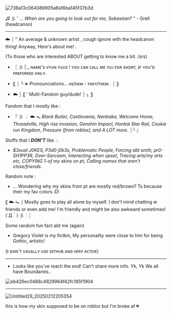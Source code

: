 ![738a13c064089905a6a16ba145f37b3d](https://github.com/user-attachments/assets/10a25c40-7edd-457b-a830-62f44634c51f)

♫ 彡 ' ... *When are you going to look out for me, Sebastian?* " - Grell (headcanon)

________________________________

☁️ ┊ " An average & unknown artist , cough ignore with the headcanon thing! Anyway, Here's about me! :

(To those who are interested ABOUT getting to know me a bit. /srs)
- 〖 彡 | _ ɴᴀᴍᴇ's ᴠʏᴜɴ ʏᴜᴊᴊɪ ! ʏᴏᴜ ᴄᴀɴ ᴄᴀʟʟ ᴍᴇ ʏᴜᴊ ғᴏʀ sʜᴏʀᴛ, ɪғ ʏᴏᴜ'ᴅ ᴘʀᴇғᴇʀʀᴇᴅ ᴏɴʟʏ.

- 〖 ┊ ╰ ➤ Pronounciations... ʜᴇ/ʜɪᴍ - ᴛʜᴇʏ/ᴛʜᴇᴍ . ┊ 〗

- ☁️ ┆ 〖 ' Multi-Fandom guy/dude! ┆ ╮ 〗

Fandom that I mostly like :
- 『 彡 ┆ ☁️ ᯓ *Black Butler, Castlevania, Nanbaka, Welcome Home, Threadville, High rise invasion, Genshin Impact, Honkai Star Rail, Cookie run Kingdom, Pressure (from roblox), and A LOT more.* ┆╰ 』

Stuffs that I ***DON'T*** like. :
- *$3xual J0KES, P3d0 j0k3s, Problematic People, Forcing abt smth, pr0-SH1PP3R, Over-Sarcasm, Interacting when upset, Tracing arts/my arts etc, COPYING 1-of my skins on pt, Calling names that aren't close/friends.*

Random note :
- ... Wondering why my skins from pt are mostly red/brown? Ts because their my fav colors :D!

〖 ☁️ ᯓ ┆ Mostly goes to play all alone by myself. I don't mind chatting w friends or even add me! I'm friendly and might be also awkward sometimes! (´Д｀) 彡┆〗

Some random fun fact abt me (again)
- Gregory Violet is my fictkin, My personality were close to him for being Gothic, artistic!

(ɪ ᴅᴏɴ'ᴛ ᴜsᴜᴀʟʟʏ ᴜsᴇ ɢɪᴛʜᴜʙ ᴀɴᴅ ᴠᴇʀʏ ᴀᴄᴛɪᴠᴇ)

__________________________________

- Looks like you've reach the end! Can't share more info. Yk, Yk We all have Boundaries..

![eb426ec0488c4829964f42fc185f1904](https://github.com/user-attachments/assets/bbf8e141-832a-4fb3-b706-27c62fdebae6)

__________________________________

![Untitled29_20250212205354](https://github.com/user-attachments/assets/1bd9980e-87ce-4c0b-b242-360fedaf7a1b)



this is how my skin supposed to be on roblox but I'm broke af 💔
